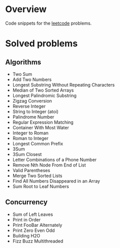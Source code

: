 # Overview
Code snippets for the [leetcode](https://leetcode.com) problems.
# Solved problems
## Algorithms
- Two Sum
- Add Two Numbers
- Longest Substring Without Repeating Characters
- Median of Two Sorted Arrays
- Longest Palindromic Substring
- Zigzag Conversion
- Reverse Integer
- String to Integer (atoi)
- Palindrome Number
- Regular Expression Matching
- Container With Most Water
- Integer to Roman
- Roman to Integer
- Longest Common Prefix
- 3Sum
- 3Sum Closest
- Letter Combinations of a Phone Number
- Remove Nth Node From End of List
- Valid Parentheses
- Merge Two Sorted Lists
- Find All Numbers Disappeared in an Array
- Sum Root to Leaf Numbers
## Concurrency
- Sum of Left Leaves
- Print in Order
- Print FooBar Alternately
- Print Zero Even Odd
- Building H2O
- Fizz Buzz Multithreaded